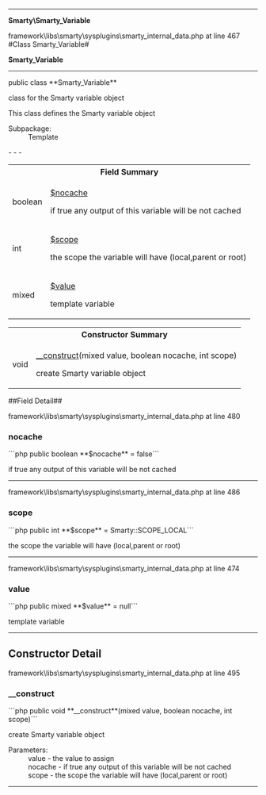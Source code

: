 - - -

**Smarty\Smarty_Variable**
<div class="location">framework\libs\smarty\sysplugins\smarty_internal_data.php at line 467</div>
#Class Smarty_Variable#

**Smarty_Variable**


- - -

<p class="signature">public  class **Smarty_Variable**</p>

<div class="comment" id="overview_description"><p>class for the Smarty variable object</p><p>This class defines the Smarty variable object</p></div>

<dl>
<dt>Subpackage:</dt>
<dd>Template</dd>
</dl>
- - -

<table id="summary_field">
<tr><th colspan="2">Field Summary</th></tr>
<tr>
<td class="type"> boolean</td>
<td class="description"><p class="name"><a href="#nocache">$nocache</a></p><p class="description">if true any output of this variable will be not cached</p></td>
</tr>
<tr>
<td class="type"> int</td>
<td class="description"><p class="name"><a href="#scope">$scope</a></p><p class="description">the scope the variable will have  (local,parent or root)</p></td>
</tr>
<tr>
<td class="type"> mixed</td>
<td class="description"><p class="name"><a href="#value">$value</a></p><p class="description">template variable</p></td>
</tr>
</table>

<table id="summary_constructor">
<tr><th colspan="2">Constructor Summary</th></tr>
<tr>
<td class="type"> void</td>
<td class="description"><p class="name"><a href="#__construct">__construct</a>(mixed value, boolean nocache, int scope)</p><p class="description">create Smarty variable object</p></td>
</tr>
</table>

##Field Detail##
<div class="location">framework\libs\smarty\sysplugins\smarty_internal_data.php at line 480</div>
<h3 id="nocache">nocache</h3>
```php
public  boolean **$nocache** = false```
<div class="details">
<p>if true any output of this variable will be not cached</p></div>

- - -

<div class="location">framework\libs\smarty\sysplugins\smarty_internal_data.php at line 486</div>
<h3 id="scope">scope</h3>
```php
public  int **$scope** = Smarty::SCOPE_LOCAL```
<div class="details">
<p>the scope the variable will have  (local,parent or root)</p></div>

- - -

<div class="location">framework\libs\smarty\sysplugins\smarty_internal_data.php at line 474</div>
<h3 id="value">value</h3>
```php
public  mixed **$value** = null```
<div class="details">
<p>template variable</p></div>

- - -

<h2 id="detail_method">Constructor Detail</h2>
<div class="location">framework\libs\smarty\sysplugins\smarty_internal_data.php at line 495</div>
<h3 id="__construct()">__construct</h3>
```php
public  void **__construct**(mixed value, boolean nocache, int scope)```
<div class="details">
<p>create Smarty variable object</p><dl>
<dt>Parameters:</dt>
<dd>value - the value to assign</dd>
<dd>nocache - if true any output of this variable will be not cached</dd>
<dd>scope - the scope the variable will have (local,parent or root)</dd>
</dl>
</div>

- - -

